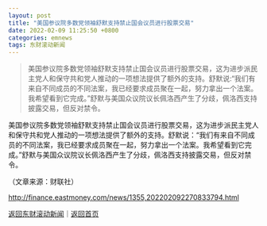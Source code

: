 ```yaml
---
layout: post
title: "美国参议院多数党领袖舒默支持禁止国会议员进行股票交易"
date: 2022-02-09 11:25:50 +0800
categories: emnews
tags: 东财滚动新闻
---
```

> 美国参议院多数党领袖舒默支持禁止国会议员进行股票交易，这为进步派民主党人和保守共和党人推动的一项想法提供了额外的支持。舒默说:“我们有来自不同成员的不同法案，我已经要求成员聚在一起，努力拿出一个法案。我希望看到它完成。”舒默与美国众议院议长佩洛西产生了分歧，佩洛西支持披露交易，但反对禁令。

<p>美国参议院多数党领袖舒默支持禁止国会议员进行股票交易，这为进步派民主党人和保守共和党人推动的一项想法提供了额外的支持。舒默说：“我们有来自不同成员的不同法案，我已经要求成员聚在一起，努力拿出一个法案。我希望看到它完成。”舒默与美国众议院议长佩洛西产生了分歧，佩洛西支持披露交易，但反对禁令。</p><p class="em_media">（文章来源：财联社）</p>

<http://finance.eastmoney.com/news/1355,202202092270833794.html>

[返回东财滚动新闻](//finews.withounder.com/emnews/)｜[返回首页](//finews.withounder.com/)